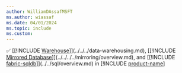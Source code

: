 ```yaml
---
author: WilliamDAssafMSFT
ms.author: wiassaf
ms.date: 04/01/2024
ms.topic: include
ms.custom:
---
```

&#x2705; [[!INCLUDE [Warehouse](../../../data-warehouse/includes/fabric-dw.md)]](../../../data-warehousing.md), [[!INCLUDE [Mirrored Database](../../includes/fabric-mirroreddb.md)]](../../../../mirroring/overview.md), and [[!INCLUDE [fabric-sqldb](../../includes/fabric-sqldb.md)]](../../sql/overview.md) in [!INCLUDE [product-name](../../../includes/product-name.md)]
